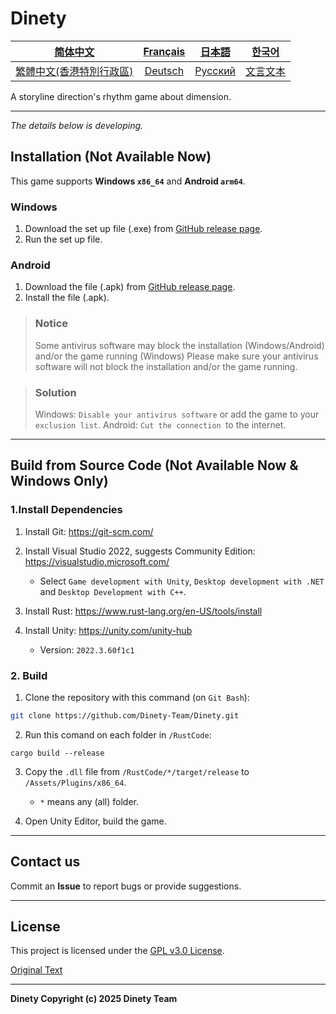 # Dinety

| [简体中文](./README_zh.md) | [Français](README_fr.md) | [日本語](./README_ja.md) | [한국어](./README_ko.md) |
|:-:|:-:|:-:|:-:|
| [繁體中文(香港特別行政區)](./README_yue.md) | [Deutsch](./README_de.md) | [Русский](./README_ru.md) | [文言文本](./README_wen.md) |

A storyline direction's rhythm game about dimension.

---

*The details below is developing.*

## Installation (Not Available Now)

This game supports **Windows `x86_64`** and **Android `arm64`**.

### Windows

1. Download the set up file (.exe) from [GitHub release page](https://github.com/Dinety-Team/Dinety/release).
2. Run the set up file.

### Android

1. Download the file (.apk) from [GitHub release page](https://github.com/Dinety-Team/Dinety/release).
2. Install the file (.apk).

>### Notice
>Some antivirus software may block the installation
(Windows/Android) and/or the game running (Windows)
>Please make sure your antivirus software will not block the 
installation and/or the game running.

>### Solution
>Windows: `Disable your antivirus software` or add the game to your `exclusion list`.
>Android: `Cut the connection `to the internet.
---
## Build from Source Code (Not Available Now & Windows Only)

### 1.Install Dependencies

1. Install Git: <https://git-scm.com/>

2. Install Visual Studio 2022, suggests Community Edition: <https://visualstudio.microsoft.com/>
    - Select `Game development with Unity`, `Desktop development with .NET` and `Desktop Development with C++`.

3. Install Rust: <https://www.rust-lang.org/en-US/tools/install>

4. Install Unity: <https://unity.com/unity-hub>
    - Version: `2022.3.60f1c1`

### 2. Build

1. Clone the repository with this command (on `Git Bash`):
```bash
git clone https://github.com/Dinety-Team/Dinety.git
```

2. Run this comand on each folder in `/RustCode`:
```pwsh
cargo build --release
```

3. Copy the `.dll` file from `/RustCode/*/target/release` to `/Assets/Plugins/x86_64`.
    - `*` means any (all) folder.

4. Open Unity Editor, build the game.
---
## Contact us

Commit an **Issue** to report bugs or provide suggestions.

---
## License

This project is licensed under the [GPL v3.0 License](LICENSE.md).

[Original Text](https://www.gnu.org/licenses/gpl-3.0.html#license-text)

---
**Dinety Copyright (c) 2025 Dinety Team**
